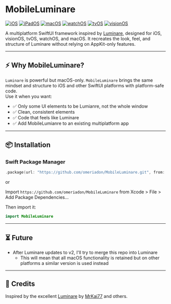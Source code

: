 # MobileLuminare

[![iOS](https://img.shields.io/badge/iOS-000000?&logo=apple&logoColor=white)](#) [![iPadOS](https://img.shields.io/badge/iPadOS-000000?&logo=apple&logoColor=white)](#) [![macOS](https://img.shields.io/badge/macOS-000000?logo=apple&logoColor=F0F0F0)](#) [![watchOS](https://img.shields.io/badge/watchOS-000000?&logo=apple&logoColor=white)](#) [![tvOS](https://img.shields.io/badge/tvOS-000000?&logo=apple&logoColor=white)](#) [![visionOS](https://img.shields.io/badge/visionOS-000000?&logo=apple&logoColor=white)](#)

A multiplatform SwiftUI framework inspired by [Luminare](https://github.com/MrKai77/Luminare), designed for iOS, visionOS, tvOS, watchOS, and macOS.
It recreates the look, feel, and structure of Luminare without relying on AppKit-only features.

---

## ⚡️ Why MobileLuminare?

`Luminare` is powerful but macOS-only. `MobileLuminare` brings the same mindset and structure to iOS and other SwiftUI platforms with platform-safe code.  
Use it when you want:

- ✅ Only some UI elements to be Lumianre, not the whole window
- ✅ Clean, consistent elements
- ✅ Code that feels like Luminare
- ✅ Add MobileLumianre to an existing multiplatform app

---

## 📦 Installation

### Swift Package Manager

```swift
.package(url: "https://github.com/omeriadon/MobileLuminare.git", from: "1.0.0")
```

or

Import `https://github.com/omeriadon/MobileLuminare` from Xcode > File > Add Package Dependencies...

Then import it:

```swift
import MobileLuminare
```

---

## ⏳ Future

- After Luminare updates to v2, I'll try to merge this repo into Luminare
   - This will mean that all macOS functionality is retained but on other platforms a similar version is used instead

---

## 🙏 Credits

Inspired by the excellent [Luminare](https://github.com/MrKai77/Luminare)  by [MrKai77](https://github.com/MrKai77) and others.
